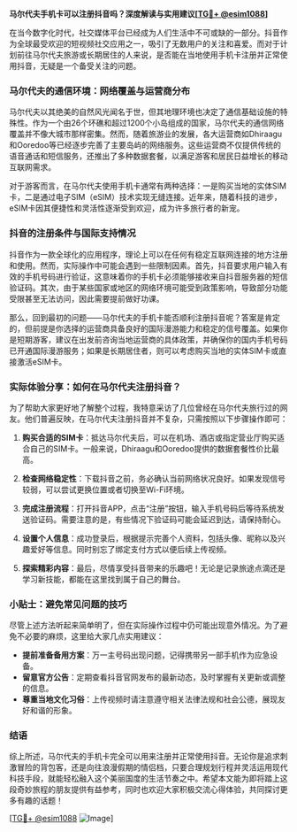 **马尔代夫手机卡可以注册抖音吗？深度解读与实用建议[[TG💪+ @esim1088](https://t.me/s/esim1088)]**

在当今数字化时代，社交媒体平台已经成为人们生活中不可或缺的一部分。抖音作为全球最受欢迎的短视频社交应用之一，吸引了无数用户的关注和喜爱。而对于计划前往马尔代夫旅游或长期居住的人来说，是否能在当地使用手机卡注册并正常使用抖音，无疑是一个备受关注的问题。

### 马尔代夫的通信环境：网络覆盖与运营商分布

马尔代夫以其绝美的自然风光闻名于世，但其地理环境也决定了通信基础设施的特殊性。作为一个由26个环礁和超过1200个小岛组成的国家，马尔代夫的通信网络覆盖并不像大城市那样密集。然而，随着旅游业的发展，各大运营商如Dhiraagu和Ooredoo等已经逐步完善了主要岛屿的网络服务。这些运营商不仅提供传统的语音通话和短信服务，还推出了多种数据套餐，以满足游客和居民日益增长的移动互联网需求。

对于游客而言，在马尔代夫使用手机卡通常有两种选择：一是购买当地的实体SIM卡，二是通过电子SIM（eSIM）技术实现无缝连接。近年来，随着科技的进步，eSIM卡因其便捷性和灵活性逐渐受到欢迎，成为许多旅行者的新宠。

### 抖音的注册条件与国际支持情况

抖音作为一款全球化的应用程序，理论上可以在任何有稳定互联网连接的地方注册和使用。然而，实际操作中可能会遇到一些限制因素。首先，抖音要求用户输入有效的手机号码进行验证，这意味着你的手机卡必须能够接收来自抖音服务器的短信验证码。其次，由于某些国家或地区的网络环境可能受到政策影响，导致部分功能受限甚至无法访问，因此需要提前做好功课。

那么，回到最初的问题——马尔代夫的手机卡能否顺利注册抖音呢？答案是肯定的，但前提是你选择的运营商具备良好的国际漫游能力和稳定的信号覆盖。如果你是短期游客，建议在出发前咨询当地运营商的具体政策，并确保你的国内手机号码已开通国际漫游服务；如果是长期居住者，则可以考虑购买当地的实体SIM卡或直接激活eSIM卡。

### 实际体验分享：如何在马尔代夫注册抖音？

为了帮助大家更好地了解整个过程，我特意采访了几位曾经在马尔代夫旅行过的网友。他们普遍反映，在马尔代夫注册抖音并不复杂，只需按照以下步骤操作即可：

1. **购买合适的SIM卡**：抵达马尔代夫后，可以在机场、酒店或指定营业厅购买适合自己的SIM卡。一般来说，Dhiraagu和Ooredoo提供的数据套餐性价比最高。
   
2. **检查网络稳定性**：下载抖音之前，务必确认当前网络状况良好。如果发现信号较弱，可以尝试更换位置或者切换至Wi-Fi环境。

3. **完成注册流程**：打开抖音APP，点击“注册”按钮，输入手机号码后等待系统发送验证码。需要注意的是，有些情况下验证码可能会延迟到达，请保持耐心。

4. **设置个人信息**：成功登录后，根据提示完善个人资料，包括头像、昵称以及兴趣爱好等信息。同时别忘了绑定支付方式以便后续上传视频。

5. **探索精彩内容**：最后，尽情享受抖音带来的乐趣吧！无论是记录旅途点滴还是学习新技能，都能在这里找到属于自己的舞台。

### 小贴士：避免常见问题的技巧

尽管上述方法听起来简单明了，但在实际操作过程中仍可能出现意外情况。为了避免不必要的麻烦，这里给大家几点实用建议：

- **提前准备备用方案**：万一主号码出现问题，记得携带另一部手机作为应急设备。
- **留意官方公告**：定期查看抖音官网发布的最新动态，及时掌握有关更新或调整的信息。
- **尊重当地文化习俗**：上传视频时请注意遵守相关法律法规和社会公德，展现友好和谐的形象。

### 结语

综上所述，马尔代夫的手机卡完全可以用来注册并正常使用抖音。无论你是追求刺激冒险的背包客，还是向往浪漫假期的情侣档，只要合理规划行程并灵活运用现代科技手段，就能轻松融入这个美丽国度的生活节奏之中。希望本文能为即将踏上这段奇妙旅程的朋友提供有益参考，同时也欢迎大家积极交流心得体验，共同探讨更多有趣的话题！

[[TG💪+ @esim1088](https://t.me/s/esim1088) ![Image](https://i.postimg.cc/4NQfJmqS/Snipaste-2025-05-13-00-14-12.png)]